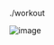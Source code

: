 ./workout

![image](https://github.com/user-attachments/assets/62eaae1f-3307-4e96-9da2-8460ece7c8fc)
